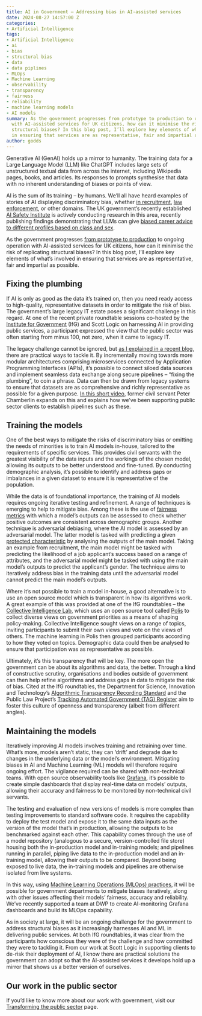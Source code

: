 ```yaml
---
title: AI in Government – Addressing bias in AI-assisted services
date: 2024-08-27 14:57:00 Z
categories:
- Artificial Intelligence
tags:
- Artificial Intelligence
- ai
- bias
- structural bias
- data
- data piplines
- MLOps
- Machine Learning
- observability
- transparency
- fairness
- reliability
- machine learning models
- AI models
summary: As the government progresses from prototype to production to ongoing operation
  with AI-assisted services for UK citizens, how can it minimise the risk of replicating
  structural biases? In this blog post, I’ll explore key elements of what’s involved
  in ensuring that services are as representative, fair and impartial as possible.
author: godds
---
```


Generative AI (GenAI) holds up a mirror to humanity. The training data for a Large Language Model (LLM) like ChatGPT includes large sets of unstructured textual data from across the internet, including Wikipedia pages, books, and articles. Its responses to prompts synthesise that data with no inherent understanding of biases or points of view.

AI is the sum of its training – by humans. We’ll all have heard examples of stories of AI displaying discriminatory bias, whether [in recruitment](https://www.personneltoday.com/hr/ai-recruitment-discrimination-to-be-investigated-ico/), [law enforcement](https://www.computerweekly.com/news/366603173/Automated-police-tech-contributes-to-UK-structural-racism-problem), or other domains. The UK government’s recently established [AI Safety Institute](https://www.aisi.gov.uk/) is actively conducting research in this area, recently publishing findings demonstrating that LLMs can give [biased career advice to different profiles based on class and sex](https://www.gov.uk/government/publications/ai-safety-institute-approach-to-evaluations/ai-safety-institute-approach-to-evaluations#ai-safety-summit-demonstrations).

As the government progresses [from prototype to production](https://blog.scottlogic.com/2024/08/02/ai-government-prototype-to-production.html) to ongoing operation with AI-assisted services for UK citizens, how can it minimise the risk of replicating structural biases? In this blog post, I’ll explore key elements of what’s involved in ensuring that services are as representative, fair and impartial as possible.

## Fixing the plumbing

If AI is only as good as the data it’s trained on, then you need ready access to high-quality, representative datasets in order to mitigate the risk of bias. The government’s large legacy IT estate poses a significant challenge in this regard. At one of the recent private roundtable sessions co-hosted by the [Institute for Government](https://www.instituteforgovernment.org.uk/) (IfG) and Scott Logic on harnessing AI in providing public services, a participant expressed the view that the public sector was often starting from minus 100, not zero, when it came to legacy IT.

The legacy challenge cannot be ignored, but [as I explained in a recent blog](https://blog.scottlogic.com/2024/08/08/ai-in-government-the-central-role-of-data.html), there are practical ways to tackle it. By incrementally moving towards more modular architectures comprising microservices connected by Application Programming Interfaces (APIs), it’s possible to connect siloed data sources and implement seamless data exchange along secure pipelines – “fixing the plumbing”, to coin a phrase. Data can then be drawn from legacy systems to ensure that datasets are as comprehensive and richly representative as possible for a given purpose. [In this short video](https://www.linkedin.com/posts/scott-logic-limited_ai-mlops-publicsectortechnology-activity-7198608612091412481-RxHS?utm_source=share&utm_medium=member_desktop), former civil servant Peter Chamberlin expands on this and explains how we’ve been supporting public sector clients to establish pipelines such as these.

## Training the models

One of the best ways to mitigate the risks of discriminatory bias or omitting the needs of minorities is to train AI models in-house, tailored to the requirements of specific services. This provides civil servants with the greatest visibility of the data inputs and the workings of the chosen model, allowing its outputs to be better understood and fine-tuned. By conducting demographic analysis, it’s possible to identify and address gaps or imbalances in a given dataset to ensure it is representative of the population.

While the data is of foundational importance, the training of AI models requires ongoing iterative testing and refinement. A range of techniques is emerging to help to mitigate bias. Among these is the use of [fairness metrics](https://councils.forbes.com/blog/ai-and-fairness-metrics) with which a model’s outputs can be assessed to check whether positive outcomes are consistent across demographic groups. Another technique is adversarial debiasing, where the AI model is assessed by an adversarial model. The latter model is tasked with predicting a given [protected characteristic](https://www.gov.uk/discrimination-your-rights) by analysing the outputs of the main model. Taking an example from recruitment, the main model might be tasked with predicting the likelihood of a job applicant’s success based on a range of attributes, and the adversarial model might be tasked with using the main model’s outputs to predict the applicant’s gender. The technique aims to iteratively address bias in the training data until the adversarial model cannot predict the main model’s outputs.

Where it’s not possible to train a model in-house, a good alternative is to use an open source model which is transparent in how its algorithms work. A great example of this was provided at one of the IfG roundtables – the [Collective Intelligence Lab](https://openpolicy.blog.gov.uk/2022/10/11/cutting-through-complexity-using-collective-intelligence/), which uses an open source tool called [Polis](https://pol.is/home) to collect diverse views on government priorities as a means of shaping policy-making. Collective Intelligence sought views on a range of topics, inviting participants to submit their own views and vote on the views of others. The machine learning in Polis then grouped participants according to how they voted on topics. Demographic data could then be analysed to ensure that participation was as representative as possible.

Ultimately, it’s this transparency that will be key. The more open the government can be about its algorithms and data, the better. Through a kind of constructive scrutiny, organisations and bodies outside of government can then help refine algorithms and address gaps in data to mitigate the risk of bias. Cited at the IfG roundtables, the Department for Science, Innovation and Technology’s [Algorithmic Transparency Recording Standard](https://www.gov.uk/government/publications/algorithmic-transparency-template) and the Public Law Project’s [Tracking Automated Government (TAG) Register](https://trackautomatedgovernment.shinyapps.io/register/) aim to foster this culture of openness and transparency (albeit from different angles).

## Maintaining the models

Iteratively improving AI models involves training and retraining over time. What’s more, models aren’t static, they can ‘drift’ and degrade due to changes in the underlying data or the model’s environment. Mitigating biases in AI and Machine Learning (ML) models will therefore require ongoing effort. The vigilance required can be shared with non-technical teams. With open source observability tools like [Grafana](https://grafana.com/), it’s possible to create simple dashboards that display real-time data on models’ outputs, allowing their accuracy and fairness to be monitored by non-technical civil servants.

The testing and evaluation of new versions of models is more complex than testing improvements to standard software code. It requires the capability to deploy the test model and expose it to the same data inputs as the version of the model that’s in production, allowing the outputs to be benchmarked against each other. This capability comes through the use of a model repository (analogous to a secure, version-controlled file store) housing both the in-production model and in-training models; and pipelines running in parallel, piping live data to the in-production model and an in-training model, allowing their outputs to be compared. Beyond being exposed to live data, the in-training models and pipelines are otherwise isolated from live systems. 

In this way, using [Machine Learning Operations (MLOps) practices](https://en.wikipedia.org/wiki/MLOps), it will be possible for government departments to mitigate biases iteratively, along with other issues affecting their models’ fairness, accuracy and reliability. We’ve recently supported a team at DWP to create AI-monitoring Grafana dashboards and build its MLOps capability.

As in society at large, it will be an ongoing challenge for the government to address structural biases as it increasingly harnesses AI and ML in delivering public services. At both IfG roundtables, it was clear from the participants how conscious they were of the challenge and how committed they were to tackling it. From our work at Scott Logic in supporting clients to de-risk their deployment of AI, I know there are practical solutions the government can adopt so that the AI-assisted services it develops hold up a mirror that shows us a better version of ourselves.

## Our work in the public sector

If you’d like to know more about our work with government, visit our [Transforming the public sector](https://www.scottlogic.com/what-we-do/transforming-the-public-sector) page.